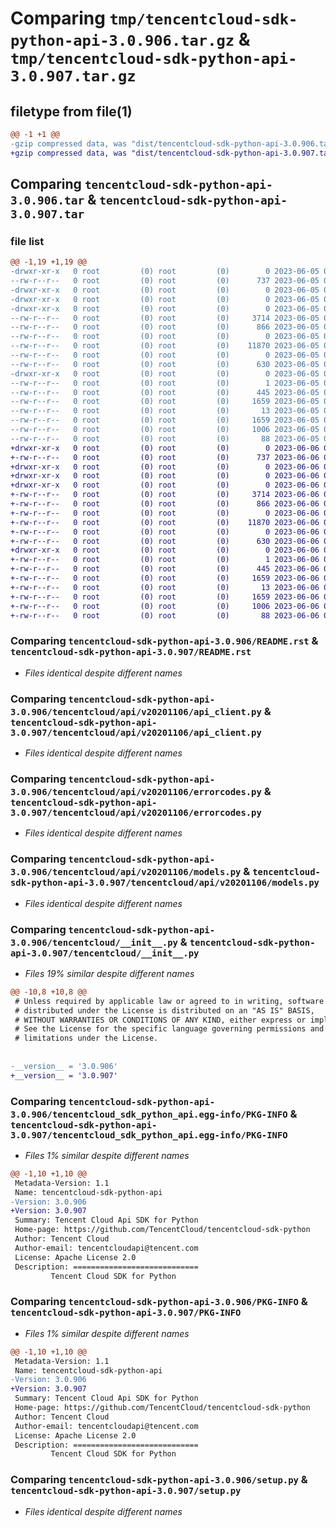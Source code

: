 # Comparing `tmp/tencentcloud-sdk-python-api-3.0.906.tar.gz` & `tmp/tencentcloud-sdk-python-api-3.0.907.tar.gz`

## filetype from file(1)

```diff
@@ -1 +1 @@
-gzip compressed data, was "dist/tencentcloud-sdk-python-api-3.0.906.tar", last modified: Mon Jun  5 00:26:13 2023, max compression
+gzip compressed data, was "dist/tencentcloud-sdk-python-api-3.0.907.tar", last modified: Tue Jun  6 02:18:22 2023, max compression
```

## Comparing `tencentcloud-sdk-python-api-3.0.906.tar` & `tencentcloud-sdk-python-api-3.0.907.tar`

### file list

```diff
@@ -1,19 +1,19 @@
-drwxr-xr-x   0 root         (0) root         (0)        0 2023-06-05 00:26:13.000000 tencentcloud-sdk-python-api-3.0.906/
--rw-r--r--   0 root         (0) root         (0)      737 2023-06-05 00:26:12.000000 tencentcloud-sdk-python-api-3.0.906/README.rst
-drwxr-xr-x   0 root         (0) root         (0)        0 2023-06-05 00:26:13.000000 tencentcloud-sdk-python-api-3.0.906/tencentcloud/
-drwxr-xr-x   0 root         (0) root         (0)        0 2023-06-05 00:26:13.000000 tencentcloud-sdk-python-api-3.0.906/tencentcloud/api/
-drwxr-xr-x   0 root         (0) root         (0)        0 2023-06-05 00:26:13.000000 tencentcloud-sdk-python-api-3.0.906/tencentcloud/api/v20201106/
--rw-r--r--   0 root         (0) root         (0)     3714 2023-06-05 00:26:12.000000 tencentcloud-sdk-python-api-3.0.906/tencentcloud/api/v20201106/api_client.py
--rw-r--r--   0 root         (0) root         (0)      866 2023-06-05 00:26:12.000000 tencentcloud-sdk-python-api-3.0.906/tencentcloud/api/v20201106/errorcodes.py
--rw-r--r--   0 root         (0) root         (0)        0 2023-06-05 00:26:12.000000 tencentcloud-sdk-python-api-3.0.906/tencentcloud/api/v20201106/__init__.py
--rw-r--r--   0 root         (0) root         (0)    11870 2023-06-05 00:26:12.000000 tencentcloud-sdk-python-api-3.0.906/tencentcloud/api/v20201106/models.py
--rw-r--r--   0 root         (0) root         (0)        0 2023-06-05 00:26:12.000000 tencentcloud-sdk-python-api-3.0.906/tencentcloud/api/__init__.py
--rw-r--r--   0 root         (0) root         (0)      630 2023-06-05 00:26:12.000000 tencentcloud-sdk-python-api-3.0.906/tencentcloud/__init__.py
-drwxr-xr-x   0 root         (0) root         (0)        0 2023-06-05 00:26:13.000000 tencentcloud-sdk-python-api-3.0.906/tencentcloud_sdk_python_api.egg-info/
--rw-r--r--   0 root         (0) root         (0)        1 2023-06-05 00:26:13.000000 tencentcloud-sdk-python-api-3.0.906/tencentcloud_sdk_python_api.egg-info/dependency_links.txt
--rw-r--r--   0 root         (0) root         (0)      445 2023-06-05 00:26:13.000000 tencentcloud-sdk-python-api-3.0.906/tencentcloud_sdk_python_api.egg-info/SOURCES.txt
--rw-r--r--   0 root         (0) root         (0)     1659 2023-06-05 00:26:13.000000 tencentcloud-sdk-python-api-3.0.906/tencentcloud_sdk_python_api.egg-info/PKG-INFO
--rw-r--r--   0 root         (0) root         (0)       13 2023-06-05 00:26:13.000000 tencentcloud-sdk-python-api-3.0.906/tencentcloud_sdk_python_api.egg-info/top_level.txt
--rw-r--r--   0 root         (0) root         (0)     1659 2023-06-05 00:26:13.000000 tencentcloud-sdk-python-api-3.0.906/PKG-INFO
--rw-r--r--   0 root         (0) root         (0)     1006 2023-06-05 00:26:12.000000 tencentcloud-sdk-python-api-3.0.906/setup.py
--rw-r--r--   0 root         (0) root         (0)       88 2023-06-05 00:26:13.000000 tencentcloud-sdk-python-api-3.0.906/setup.cfg
+drwxr-xr-x   0 root         (0) root         (0)        0 2023-06-06 02:18:22.000000 tencentcloud-sdk-python-api-3.0.907/
+-rw-r--r--   0 root         (0) root         (0)      737 2023-06-06 02:18:22.000000 tencentcloud-sdk-python-api-3.0.907/README.rst
+drwxr-xr-x   0 root         (0) root         (0)        0 2023-06-06 02:18:22.000000 tencentcloud-sdk-python-api-3.0.907/tencentcloud/
+drwxr-xr-x   0 root         (0) root         (0)        0 2023-06-06 02:18:22.000000 tencentcloud-sdk-python-api-3.0.907/tencentcloud/api/
+drwxr-xr-x   0 root         (0) root         (0)        0 2023-06-06 02:18:22.000000 tencentcloud-sdk-python-api-3.0.907/tencentcloud/api/v20201106/
+-rw-r--r--   0 root         (0) root         (0)     3714 2023-06-06 02:18:22.000000 tencentcloud-sdk-python-api-3.0.907/tencentcloud/api/v20201106/api_client.py
+-rw-r--r--   0 root         (0) root         (0)      866 2023-06-06 02:18:22.000000 tencentcloud-sdk-python-api-3.0.907/tencentcloud/api/v20201106/errorcodes.py
+-rw-r--r--   0 root         (0) root         (0)        0 2023-06-06 02:18:22.000000 tencentcloud-sdk-python-api-3.0.907/tencentcloud/api/v20201106/__init__.py
+-rw-r--r--   0 root         (0) root         (0)    11870 2023-06-06 02:18:22.000000 tencentcloud-sdk-python-api-3.0.907/tencentcloud/api/v20201106/models.py
+-rw-r--r--   0 root         (0) root         (0)        0 2023-06-06 02:18:22.000000 tencentcloud-sdk-python-api-3.0.907/tencentcloud/api/__init__.py
+-rw-r--r--   0 root         (0) root         (0)      630 2023-06-06 02:18:22.000000 tencentcloud-sdk-python-api-3.0.907/tencentcloud/__init__.py
+drwxr-xr-x   0 root         (0) root         (0)        0 2023-06-06 02:18:22.000000 tencentcloud-sdk-python-api-3.0.907/tencentcloud_sdk_python_api.egg-info/
+-rw-r--r--   0 root         (0) root         (0)        1 2023-06-06 02:18:22.000000 tencentcloud-sdk-python-api-3.0.907/tencentcloud_sdk_python_api.egg-info/dependency_links.txt
+-rw-r--r--   0 root         (0) root         (0)      445 2023-06-06 02:18:22.000000 tencentcloud-sdk-python-api-3.0.907/tencentcloud_sdk_python_api.egg-info/SOURCES.txt
+-rw-r--r--   0 root         (0) root         (0)     1659 2023-06-06 02:18:22.000000 tencentcloud-sdk-python-api-3.0.907/tencentcloud_sdk_python_api.egg-info/PKG-INFO
+-rw-r--r--   0 root         (0) root         (0)       13 2023-06-06 02:18:22.000000 tencentcloud-sdk-python-api-3.0.907/tencentcloud_sdk_python_api.egg-info/top_level.txt
+-rw-r--r--   0 root         (0) root         (0)     1659 2023-06-06 02:18:22.000000 tencentcloud-sdk-python-api-3.0.907/PKG-INFO
+-rw-r--r--   0 root         (0) root         (0)     1006 2023-06-06 02:18:22.000000 tencentcloud-sdk-python-api-3.0.907/setup.py
+-rw-r--r--   0 root         (0) root         (0)       88 2023-06-06 02:18:22.000000 tencentcloud-sdk-python-api-3.0.907/setup.cfg
```

### Comparing `tencentcloud-sdk-python-api-3.0.906/README.rst` & `tencentcloud-sdk-python-api-3.0.907/README.rst`

 * *Files identical despite different names*

### Comparing `tencentcloud-sdk-python-api-3.0.906/tencentcloud/api/v20201106/api_client.py` & `tencentcloud-sdk-python-api-3.0.907/tencentcloud/api/v20201106/api_client.py`

 * *Files identical despite different names*

### Comparing `tencentcloud-sdk-python-api-3.0.906/tencentcloud/api/v20201106/errorcodes.py` & `tencentcloud-sdk-python-api-3.0.907/tencentcloud/api/v20201106/errorcodes.py`

 * *Files identical despite different names*

### Comparing `tencentcloud-sdk-python-api-3.0.906/tencentcloud/api/v20201106/models.py` & `tencentcloud-sdk-python-api-3.0.907/tencentcloud/api/v20201106/models.py`

 * *Files identical despite different names*

### Comparing `tencentcloud-sdk-python-api-3.0.906/tencentcloud/__init__.py` & `tencentcloud-sdk-python-api-3.0.907/tencentcloud/__init__.py`

 * *Files 19% similar despite different names*

```diff
@@ -10,8 +10,8 @@
 # Unless required by applicable law or agreed to in writing, software
 # distributed under the License is distributed on an "AS IS" BASIS,
 # WITHOUT WARRANTIES OR CONDITIONS OF ANY KIND, either express or implied.
 # See the License for the specific language governing permissions and
 # limitations under the License.
 
 
-__version__ = '3.0.906'
+__version__ = '3.0.907'
```

### Comparing `tencentcloud-sdk-python-api-3.0.906/tencentcloud_sdk_python_api.egg-info/PKG-INFO` & `tencentcloud-sdk-python-api-3.0.907/tencentcloud_sdk_python_api.egg-info/PKG-INFO`

 * *Files 1% similar despite different names*

```diff
@@ -1,10 +1,10 @@
 Metadata-Version: 1.1
 Name: tencentcloud-sdk-python-api
-Version: 3.0.906
+Version: 3.0.907
 Summary: Tencent Cloud Api SDK for Python
 Home-page: https://github.com/TencentCloud/tencentcloud-sdk-python
 Author: Tencent Cloud
 Author-email: tencentcloudapi@tencent.com
 License: Apache License 2.0
 Description: ============================
         Tencent Cloud SDK for Python
```

### Comparing `tencentcloud-sdk-python-api-3.0.906/PKG-INFO` & `tencentcloud-sdk-python-api-3.0.907/PKG-INFO`

 * *Files 1% similar despite different names*

```diff
@@ -1,10 +1,10 @@
 Metadata-Version: 1.1
 Name: tencentcloud-sdk-python-api
-Version: 3.0.906
+Version: 3.0.907
 Summary: Tencent Cloud Api SDK for Python
 Home-page: https://github.com/TencentCloud/tencentcloud-sdk-python
 Author: Tencent Cloud
 Author-email: tencentcloudapi@tencent.com
 License: Apache License 2.0
 Description: ============================
         Tencent Cloud SDK for Python
```

### Comparing `tencentcloud-sdk-python-api-3.0.906/setup.py` & `tencentcloud-sdk-python-api-3.0.907/setup.py`

 * *Files identical despite different names*

